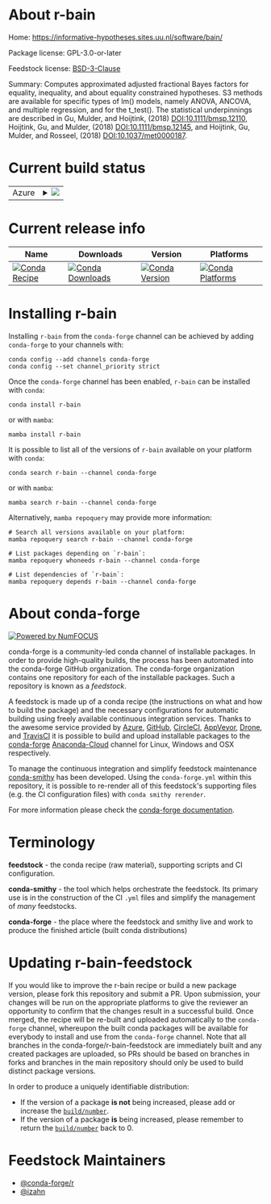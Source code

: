 About r-bain
============

Home: https://informative-hypotheses.sites.uu.nl/software/bain/

Package license: GPL-3.0-or-later

Feedstock license: [BSD-3-Clause](https://github.com/conda-forge/r-bain-feedstock/blob/main/LICENSE.txt)

Summary: Computes approximated adjusted fractional Bayes factors for equality, inequality, and about equality constrained hypotheses. S3 methods are available for specific types of lm() models, namely ANOVA, ANCOVA, and multiple regression, and for the t_test(). The statistical underpinnings are described in Gu, Mulder, and Hoijtink, (2018) <DOI:10.1111/bmsp.12110>, Hoijtink, Gu, and Mulder, (2018) <DOI:10.1111/bmsp.12145>, and Hoijtink, Gu, Mulder, and Rosseel, (2018) <DOI:10.1037/met0000187>.

Current build status
====================


<table>
    
  <tr>
    <td>Azure</td>
    <td>
      <details>
        <summary>
          <a href="https://dev.azure.com/conda-forge/feedstock-builds/_build/latest?definitionId=13366&branchName=main">
            <img src="https://dev.azure.com/conda-forge/feedstock-builds/_apis/build/status/r-bain-feedstock?branchName=main">
          </a>
        </summary>
        <table>
          <thead><tr><th>Variant</th><th>Status</th></tr></thead>
          <tbody><tr>
              <td>linux_64_r_base4.1</td>
              <td>
                <a href="https://dev.azure.com/conda-forge/feedstock-builds/_build/latest?definitionId=13366&branchName=main">
                  <img src="https://dev.azure.com/conda-forge/feedstock-builds/_apis/build/status/r-bain-feedstock?branchName=main&jobName=linux&configuration=linux_64_r_base4.1" alt="variant">
                </a>
              </td>
            </tr><tr>
              <td>linux_64_r_base4.2</td>
              <td>
                <a href="https://dev.azure.com/conda-forge/feedstock-builds/_build/latest?definitionId=13366&branchName=main">
                  <img src="https://dev.azure.com/conda-forge/feedstock-builds/_apis/build/status/r-bain-feedstock?branchName=main&jobName=linux&configuration=linux_64_r_base4.2" alt="variant">
                </a>
              </td>
            </tr><tr>
              <td>osx_64_r_base4.1</td>
              <td>
                <a href="https://dev.azure.com/conda-forge/feedstock-builds/_build/latest?definitionId=13366&branchName=main">
                  <img src="https://dev.azure.com/conda-forge/feedstock-builds/_apis/build/status/r-bain-feedstock?branchName=main&jobName=osx&configuration=osx_64_r_base4.1" alt="variant">
                </a>
              </td>
            </tr><tr>
              <td>osx_64_r_base4.2</td>
              <td>
                <a href="https://dev.azure.com/conda-forge/feedstock-builds/_build/latest?definitionId=13366&branchName=main">
                  <img src="https://dev.azure.com/conda-forge/feedstock-builds/_apis/build/status/r-bain-feedstock?branchName=main&jobName=osx&configuration=osx_64_r_base4.2" alt="variant">
                </a>
              </td>
            </tr><tr>
              <td>win_64</td>
              <td>
                <a href="https://dev.azure.com/conda-forge/feedstock-builds/_build/latest?definitionId=13366&branchName=main">
                  <img src="https://dev.azure.com/conda-forge/feedstock-builds/_apis/build/status/r-bain-feedstock?branchName=main&jobName=win&configuration=win_64_" alt="variant">
                </a>
              </td>
            </tr>
          </tbody>
        </table>
      </details>
    </td>
  </tr>
</table>

Current release info
====================

| Name | Downloads | Version | Platforms |
| --- | --- | --- | --- |
| [![Conda Recipe](https://img.shields.io/badge/recipe-r--bain-green.svg)](https://anaconda.org/conda-forge/r-bain) | [![Conda Downloads](https://img.shields.io/conda/dn/conda-forge/r-bain.svg)](https://anaconda.org/conda-forge/r-bain) | [![Conda Version](https://img.shields.io/conda/vn/conda-forge/r-bain.svg)](https://anaconda.org/conda-forge/r-bain) | [![Conda Platforms](https://img.shields.io/conda/pn/conda-forge/r-bain.svg)](https://anaconda.org/conda-forge/r-bain) |

Installing r-bain
=================

Installing `r-bain` from the `conda-forge` channel can be achieved by adding `conda-forge` to your channels with:

```
conda config --add channels conda-forge
conda config --set channel_priority strict
```

Once the `conda-forge` channel has been enabled, `r-bain` can be installed with `conda`:

```
conda install r-bain
```

or with `mamba`:

```
mamba install r-bain
```

It is possible to list all of the versions of `r-bain` available on your platform with `conda`:

```
conda search r-bain --channel conda-forge
```

or with `mamba`:

```
mamba search r-bain --channel conda-forge
```

Alternatively, `mamba repoquery` may provide more information:

```
# Search all versions available on your platform:
mamba repoquery search r-bain --channel conda-forge

# List packages depending on `r-bain`:
mamba repoquery whoneeds r-bain --channel conda-forge

# List dependencies of `r-bain`:
mamba repoquery depends r-bain --channel conda-forge
```


About conda-forge
=================

[![Powered by
NumFOCUS](https://img.shields.io/badge/powered%20by-NumFOCUS-orange.svg?style=flat&colorA=E1523D&colorB=007D8A)](https://numfocus.org)

conda-forge is a community-led conda channel of installable packages.
In order to provide high-quality builds, the process has been automated into the
conda-forge GitHub organization. The conda-forge organization contains one repository
for each of the installable packages. Such a repository is known as a *feedstock*.

A feedstock is made up of a conda recipe (the instructions on what and how to build
the package) and the necessary configurations for automatic building using freely
available continuous integration services. Thanks to the awesome service provided by
[Azure](https://azure.microsoft.com/en-us/services/devops/), [GitHub](https://github.com/),
[CircleCI](https://circleci.com/), [AppVeyor](https://www.appveyor.com/),
[Drone](https://cloud.drone.io/welcome), and [TravisCI](https://travis-ci.com/)
it is possible to build and upload installable packages to the
[conda-forge](https://anaconda.org/conda-forge) [Anaconda-Cloud](https://anaconda.org/)
channel for Linux, Windows and OSX respectively.

To manage the continuous integration and simplify feedstock maintenance
[conda-smithy](https://github.com/conda-forge/conda-smithy) has been developed.
Using the ``conda-forge.yml`` within this repository, it is possible to re-render all of
this feedstock's supporting files (e.g. the CI configuration files) with ``conda smithy rerender``.

For more information please check the [conda-forge documentation](https://conda-forge.org/docs/).

Terminology
===========

**feedstock** - the conda recipe (raw material), supporting scripts and CI configuration.

**conda-smithy** - the tool which helps orchestrate the feedstock.
                   Its primary use is in the construction of the CI ``.yml`` files
                   and simplify the management of *many* feedstocks.

**conda-forge** - the place where the feedstock and smithy live and work to
                  produce the finished article (built conda distributions)


Updating r-bain-feedstock
=========================

If you would like to improve the r-bain recipe or build a new
package version, please fork this repository and submit a PR. Upon submission,
your changes will be run on the appropriate platforms to give the reviewer an
opportunity to confirm that the changes result in a successful build. Once
merged, the recipe will be re-built and uploaded automatically to the
`conda-forge` channel, whereupon the built conda packages will be available for
everybody to install and use from the `conda-forge` channel.
Note that all branches in the conda-forge/r-bain-feedstock are
immediately built and any created packages are uploaded, so PRs should be based
on branches in forks and branches in the main repository should only be used to
build distinct package versions.

In order to produce a uniquely identifiable distribution:
 * If the version of a package **is not** being increased, please add or increase
   the [``build/number``](https://docs.conda.io/projects/conda-build/en/latest/resources/define-metadata.html#build-number-and-string).
 * If the version of a package **is** being increased, please remember to return
   the [``build/number``](https://docs.conda.io/projects/conda-build/en/latest/resources/define-metadata.html#build-number-and-string)
   back to 0.

Feedstock Maintainers
=====================

* [@conda-forge/r](https://github.com/conda-forge/r/)
* [@izahn](https://github.com/izahn/)


